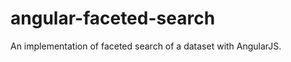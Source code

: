 angular-faceted-search
======================

An implementation of faceted search of a dataset with AngularJS.
